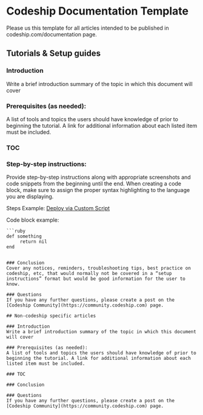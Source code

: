 # Codeship Documentation Template

Please us this template for all articles intended to be published in codeship.com/documentation page.

## Tutorials & Setup guides
### Introduction
Write a brief introduction summary of the topic in which this document will cover

### Prerequisites (as needed):
A list of tools and topics the users should have knowledge of prior to beginning the tutorial. A link for additional information about each listed item must be included.

### TOC

### Step-by-step instructions:
Provide step-by-step instructions along with appropriate screenshots and code snippets from the beginning until the end. When creating a code block, make sure to assign the proper syntax highlighting to the language you are displaying.

Steps Example: [Deploy via Custom Script](https://codeship.com/documentation/continuous-deployment/deployment-with-custom-scripts/)

Code block example:

```
```ruby
def something
     return nil
end
```
```

### Conclusion
Cover any notices, reminders, troubleshooting tips, best practice on codeship, etc, that would normally not be covered in a “setup instructions” format but would be good information for the user to know.

### Questions
If you have any further questions, please create a post on the [Codeship Community](https://community.codeship.com) page.

## Non-codeship specific articles

### Introduction
Write a brief introduction summary of the topic in which this document will cover

### Prerequisites (as needed):
A list of tools and topics the users should have knowledge of prior to beginning the tutorial. A link for additional information about each listed item must be included.

### TOC

### Conclusion

### Questions
If you have any further questions, please create a post on the [Codeship Community](https://community.codeship.com) page.